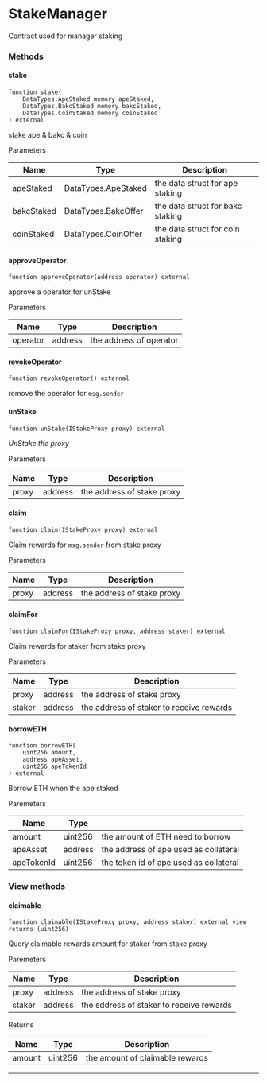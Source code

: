# StakeManager

Contract used for manager staking

### Methods <a href="#addcurrency" id="addcurrency"></a>

#### stake[​](broken-reference)

```
function stake(
    DataTypes.ApeStaked memory apeStaked,
    DataTypes.BakcStaked memory bakcStaked,
    DataTypes.CoinStaked memory coinStaked
) external 
```

stake ape & bakc & coin

Parameters[**​**](broken-reference)

| Name       | Type                | Description                      |
| ---------- | ------------------- | -------------------------------- |
| apeStaked  | DataTypes.ApeStaked | the  data struct for ape staking |
| bakcStaked | DataTypes.BakcOffer | the data struct for bakc staking |
| coinStaked | DataTypes.CoinOffer | the data struct for coin staking |

#### approveOperator

```
function approveOperator(address operator) external
```

approve a operator for unStake

Parameters

| Name     | Type    | Description             |
| -------- | ------- | ----------------------- |
| operator | address | the address of operator |

#### revokeOperator

```
function revokeOperator() external 
```

remove the operator for `msg.sender`

#### unStake[​](broken-reference) <a href="#renounceownership" id="renounceownership"></a>

```
function unStake(IStakeProxy proxy) external 
```

_UnStake the proxy_

Parameters

| Name  | Type    | Description                |
| ----- | ------- | -------------------------- |
| proxy | address | the address of stake proxy |



#### claim[​](broken-reference) <a href="#transferownership" id="transferownership"></a>

```
function claim(IStakeProxy proxy) external
```

Claim rewards for `msg.sender` from stake proxy

Parameters[**​**](broken-reference)

| Name  | Type    | Description                |
| ----- | ------- | -------------------------- |
| proxy | address | the address of stake proxy |

#### claimFor

```
function claimFor(IStakeProxy proxy, address staker) external
```

Claim rewards for staker from stake proxy

Parameters

| Name   | Type    | Description                              |
| ------ | ------- | ---------------------------------------- |
| proxy  | address | the address of stake proxy               |
| staker | address | the address of staker to receive rewards |

#### borrowETH

```
function borrowETH(
    uint256 amount,
    address apeAsset,
    uint256 apeTokenId
) external
```

Borrow ETH when the ape staked

Paremeters

| Name       | Type    |                                        |
| ---------- | ------- | -------------------------------------- |
| amount     | uint256 | the amount of ETH need to borrow       |
| apeAsset   | address | the address of ape used as collateral  |
| apeTokenId | uint256 | the token id of ape used as collateral |

### View methods

#### claimable

```
function claimable(IStakeProxy proxy, address staker) external view returns (uint256)
```

Query claimable rewards amount for staker from stake proxy

Paremeters

| Name   | Type    | Description                              |
| ------ | ------- | ---------------------------------------- |
| proxy  | address | the address of stake proxy               |
| staker | address | the sddress of staker to receive rewards |

Returns

| Name   | Type    | Description                     |
| ------ | ------- | ------------------------------- |
| amount | uint256 | the amount of claimable rewards |

****

### &#x20;<a href="#currencyremoved" id="currencyremoved"></a>
